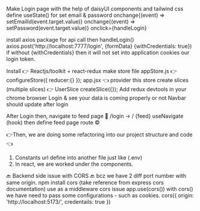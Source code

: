 Make Login page with the help of daisyUI components and tailwind css
define useState() for set email & password
onchange{(event) => setEmailId(event.target.value)}
onchange{(event) => setPassword(event.target.value)}
onclick={handleLogin}

install axios package for api call
then handleLogin() axios.post('http://localhost:7777/login', {formData} {withCredentials: true})
if without {withCredentials} then it will not set into application cookies our login token.

Install 👉 Reactjs/toolkit + react-redux
make store file appStore.js 👉 configureStore({ reducer:{} });
app.jsx 👈 provider this store
create slices (multiple slices) 👉 UserSlice createSlice({});
Add redux devtools in your chrome browser
Login & see your data is coming properly or not
Navbar should update after login

After Login then, navigate to feed page 🛞 /login -> / {feed}
useNavigate (hook)
then define feed page route ©️

👉Then, we are doing some refactoring into our project structure and code👈
1. Constants url define into another file just like (.env)
2. In react, we are worked under the components.

🔙 Backend side issue with CORS 🔙
bcz we have 2 diff port number with same origin.
npm install cors (take reference from express cors documentation)
use as a middleware cors issue
app.use(cors())
with cors() we have need to pass some configurations - such as cookies.
cors({
  origin: 'http://localhost:5173/',
  credentails: true
})